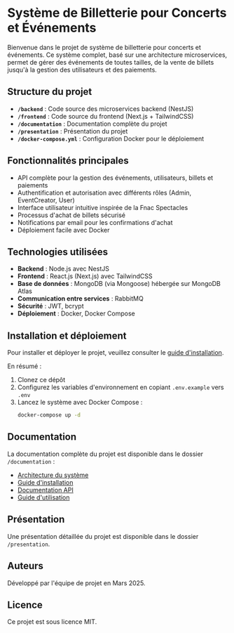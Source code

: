 # Système de Billetterie pour Concerts et Événements

Bienvenue dans le projet de système de billetterie pour concerts et événements. Ce système complet, basé sur une architecture microservices, permet de gérer des événements de toutes tailles, de la vente de billets jusqu'à la gestion des utilisateurs et des paiements.

## Structure du projet

- **`/backend`** : Code source des microservices backend (NestJS)
- **`/frontend`** : Code source du frontend (Next.js + TailwindCSS)
- **`/documentation`** : Documentation complète du projet
- **`/presentation`** : Présentation du projet
- **`/docker-compose.yml`** : Configuration Docker pour le déploiement

## Fonctionnalités principales

- API complète pour la gestion des événements, utilisateurs, billets et paiements
- Authentification et autorisation avec différents rôles (Admin, EventCreator, User)
- Interface utilisateur intuitive inspirée de la Fnac Spectacles
- Processus d'achat de billets sécurisé
- Notifications par email pour les confirmations d'achat
- Déploiement facile avec Docker

## Technologies utilisées

- **Backend** : Node.js avec NestJS
- **Frontend** : React.js (Next.js) avec TailwindCSS
- **Base de données** : MongoDB (via Mongoose) hébergée sur MongoDB Atlas
- **Communication entre services** : RabbitMQ
- **Sécurité** : JWT, bcrypt
- **Déploiement** : Docker, Docker Compose

## Installation et déploiement

Pour installer et déployer le projet, veuillez consulter le [guide d'installation](/documentation/installation/guide-installation.md).

En résumé :

1. Clonez ce dépôt
2. Configurez les variables d'environnement en copiant `.env.example` vers `.env`
3. Lancez le système avec Docker Compose :
   ```bash
   docker-compose up -d
   ```

## Documentation

La documentation complète du projet est disponible dans le dossier `/documentation` :

- [Architecture du système](/documentation/architecture/architecture-systeme.md)
- [Guide d'installation](/documentation/installation/guide-installation.md)
- [Documentation API](/documentation/api/api-reference.md)
- [Guide d'utilisation](/documentation/utilisation/guide-utilisation.md)

## Présentation

Une présentation détaillée du projet est disponible dans le dossier `/presentation`.

## Auteurs

Développé par l'équipe de projet en Mars 2025.

## Licence

Ce projet est sous licence MIT.
